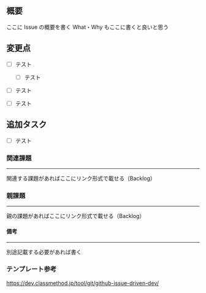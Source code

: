 ## 概要

ここに Issue の概要を書く
What・Why もここに書くと良いと思う

## 変更点

- [ ] テスト

  - [ ] テスト

- [ ] テスト

- [ ] テスト

## 追加タスク

- [ ] テスト

### 関連課題

---

関連する課題があればここにリンク形式で載せる（Backlog）

### 親課題

---

親の課題があればここにリンク形式で載せる（Backlog）

#### 備考

---

別途記載する必要があれば書く

### テンプレート参考

https://dev.classmethod.jp/tool/git/github-issue-driven-dev/
